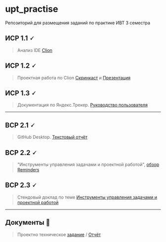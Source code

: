 # upt_practise
Репозиторий для размещения заданий по практике ИВТ 3 семестра

## ИСР 1.1 🗸

> Анализ IDE [Clion](https://github.com/riki163/Practice2-2022/blob/main/1.1/1.1.pdf)


## ИСР 1.2 🗸

>Проектная работа по Clion [Скринкаст]() и [Презентация]()

## ИСР 1.3 🗸

>Документация по Яндекс.Трекер.
[Руководство пользователя]([https://github.com/riki163/Practice2-2022/tree/main/1.3](https://github.com/riki163/Practice2-2022/blob/main/1.3/1.3.pdf))
-------------------------------------

## ВСР 2.1 🗸

>GitHub Desktop.
[Текстовый отчёт](https://github.com/riki163/Practice2-2022/blob/main/2.1/2.1.pdf)

## ВСР 2.2 🗸

>"Инструменты управления задачами и проектной работой",  [обзор Reminders](https://github.com/riki163/Practice2-2022/blob/main/2.2/2.2.pdf)
    
    
## ВСР 2.3 🗸

> Стендовый доклад по теме [Инструменты управления задачами и проектной работой](https://github.com/riki163/Practice2-2022/blob/main/2.3/2.3.pdf)

-------------------------------------

## Документы 📂

> Проектно техническое [задание]()
> / [Отчёт]()
